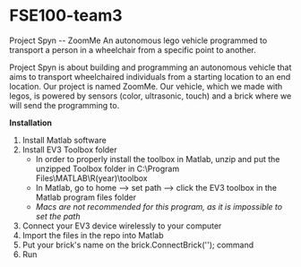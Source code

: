 # FSE100-team3

Project Spyn -- ZoomMe 
An autonomous lego vehicle programmed to transport a person in a wheelchair from a specific point to another. 


Project Spyn is about building and programming an autonomous vehicle that aims to transport wheelchaired individuals from a starting location to an end location.
Our project is named ZoomMe. Our vehicle, which we made with legos, is powered by sensors (color, ultrasonic, touch) and a brick where we will send the programming to. 

**Installation**
1. Install Matlab software
2. Install EV3 Toolbox folder
    - In order to properly install the toolbox in Matlab, unzip and put the unzipped Toolbox folder in C:\Program Files\MATLAB\R(year)\toolbox
    - In Matlab, go to home --> set path --> click the EV3 toolbox in the Matlab program files folder
    - *Macs are not recommended for this program, as it is impossible to set the path*
3. Connect your EV3 device wirelessly to your computer
4. Import the files in the repo into Matlab
5. Put your brick's name on the brick.ConnectBrick(''); command
6. Run




